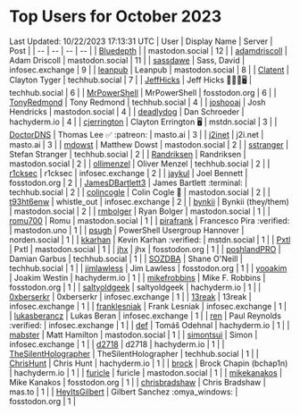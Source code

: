 # Top Users for October 2023
Last Updated: 10/22/2023 17:13:31 UTC
| User | Display Name | Server | Post |
| -- | -- | -- | -- |
| [Bluedepth](https://mastodon.social/@Bluedepth) |  | mastodon.social | 12 |
| [adamdriscoll](https://mastodon.social/@adamdriscoll) | Adam Driscoll | mastodon.social | 11 |
| [sassdawe](https://infosec.exchange/@sassdawe) | Sass, David | infosec.exchange | 9 |
| [leanpub](https://mastodon.social/@leanpub) | Leanpub | mastodon.social | 8 |
| [Clatent](https://techhub.social/@Clatent) | Clayton Tyger | techhub.social | 7 |
| [JeffHicks](https://techhub.social/@JeffHicks) | Jeff Hicks 🐶🎼🍷🖥️ | techhub.social | 6 |
| [MrPowerShell](https://fosstodon.org/@MrPowerShell) | MrPowerShell | fosstodon.org | 6 |
| [TonyRedmond](https://techhub.social/@TonyRedmond) | Tony Redmond | techhub.social | 4 |
| [joshooaj](https://mastodon.social/@joshooaj) | Josh Hendricks | mastodon.social | 4 |
| [deadlydog](https://hachyderm.io/@deadlydog) | Dan Schroeder | hachyderm.io | 4 |
| [cjerrington](https://mstdn.social/@cjerrington) | Clayton Errington 🖥️ | mstdn.social | 3 |
| [DoctorDNS](https://masto.ai/@DoctorDNS) | Thomas Lee ✅ :patreon: | masto.ai | 3 |
| [j2inet](https://masto.ai/@j2inet) | j2i.net | masto.ai | 3 |
| [mdowst](https://mastodon.social/@mdowst) | Matthew Dowst | mastodon.social | 2 |
| [sstranger](https://techhub.social/@sstranger) | Stefan Stranger | techhub.social | 2 |
| [Randriksen](https://mastodon.social/@Randriksen) | Randriksen | mastodon.social | 2 |
| [ollimenzel](https://techhub.social/@ollimenzel) | Oliver Menzel | techhub.social | 2 |
| [r1cksec](https://infosec.exchange/@r1cksec) | r1cksec | infosec.exchange | 2 |
| [jaykul](https://fosstodon.org/@jaykul) | Joel Bennett | fosstodon.org | 2 |
| [JamesDBartlett3](https://techhub.social/@JamesDBartlett3) | James Bartlett :terminal: | techhub.social | 2 |
| [colincogle](https://mastodon.social/@colincogle) | Colin Cogle 🔵 | mastodon.social | 2 |
| [t93ht6enw](https://infosec.exchange/@t93ht6enw) | whistle_out | infosec.exchange | 2 |
| [bynkii](https://mastodon.social/@bynkii) | Bynkii (they/them) | mastodon.social | 2 |
| [rmbolger](https://mastodon.social/@rmbolger) | Ryan Bolger | mastodon.social | 1 |
| [romu700](https://mastodon.social/@romu700) | Romu | mastodon.social | 1 |
| [pirafrank](https://mastodon.uno/@pirafrank) | Francesco Pira :verified: | mastodon.uno | 1 |
| [psugh](https://norden.social/@psugh) | PowerShell Usergroup Hannover | norden.social | 1 |
| [kkarhan](https://mstdn.social/@kkarhan) | Kevin Karhan :verified: | mstdn.social | 1 |
| [Pxtl](https://mastodon.social/@Pxtl) | Pxtl | mastodon.social | 1 |
| [jhx](https://fosstodon.org/@jhx) | jhx | fosstodon.org | 1 |
| [poshlandPRO](https://techhub.social/@poshlandPRO) | Damian Garbus | techhub.social | 1 |
| [SOZDBA](https://techhub.social/@SOZDBA) | Shane O'Neill | techhub.social | 1 |
| [jimlawless](https://fosstodon.org/@jimlawless) | Jim Lawless | fosstodon.org | 1 |
| [yooakim](https://hachyderm.io/@yooakim) | Joakim Westin | hachyderm.io | 1 |
| [mikefrobbins](https://fosstodon.org/@mikefrobbins) | Mike F. Robbins | fosstodon.org | 1 |
| [saltyoldgeek](https://hachyderm.io/@saltyoldgeek) | saltyoldgeek | hachyderm.io | 1 |
| [0xberserkr](https://infosec.exchange/@0xberserkr) | 0xberserkr | infosec.exchange | 1 |
| [13reak](https://infosec.exchange/@13reak) | 13reak | infosec.exchange | 1 |
| [franklesniak](https://infosec.exchange/@franklesniak) | Frank Lesniak | infosec.exchange | 1 |
| [lukasberancz](https://infosec.exchange/@lukasberancz) | Lukas Beran | infosec.exchange | 1 |
| [ren](https://infosec.exchange/@ren) | Paul Reynolds :verified: | infosec.exchange | 1 |
| [def](https://hachyderm.io/@def) | Tomáš Odehnal | hachyderm.io | 1 |
| [mabster](https://mastodon.social/@mabster) | Matt Hamilton | mastodon.social | 1 |
| [simontsui](https://infosec.exchange/@simontsui) | Simon | infosec.exchange | 1 |
| [d2718](https://hachyderm.io/@d2718) | d2718 | hachyderm.io | 1 |
| [TheSilentHolographer](https://techhub.social/@TheSilentHolographer) | TheSilentHolographer | techhub.social | 1 |
| [ChrisHunt](https://hachyderm.io/@ChrisHunt) | Chris Hunt | hachyderm.io | 1 |
| [brock](https://hachyderm.io/@brock) | Brock Chapin (bchap1n) | hachyderm.io | 1 |
| [furicle](https://mastodon.social/@furicle) | furicle | mastodon.social | 1 |
| [mikekanakos](https://fosstodon.org/@mikekanakos) | Mike Kanakos | fosstodon.org | 1 |
| [chrisbradshaw](https://mas.to/@chrisbradshaw) | Chris Bradshaw | mas.to | 1 |
| [HeyItsGilbert](https://fosstodon.org/@HeyItsGilbert) | Gilbert Sanchez :omya_windows: | fosstodon.org | 1 |

